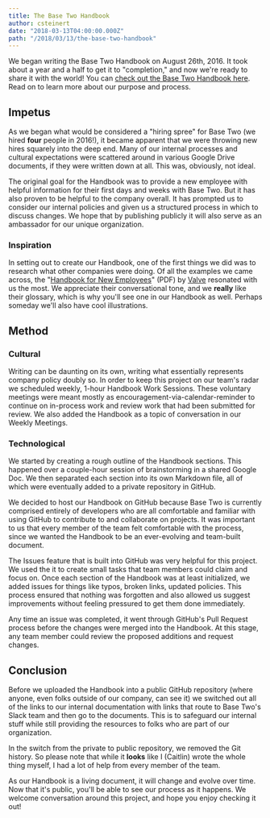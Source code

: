```yaml
---
title: The Base Two Handbook
author: csteinert
date: "2018-03-13T04:00:00.000Z"
path: "/2018/03/13/the-base-two-handbook"
---
```


We began writing the Base Two Handbook on August 26th, 2016. It took about a year
and a half to get it to "completion," and now we're ready to share it with the
world! You can [check out the Base Two Handbook here](https://github.com/b2io/handbook).
Read on to learn more about our purpose and process.

## Impetus

As we began what would be considered a "hiring spree" for Base Two (we hired
**four** people in 2016!), it became apparent that we were throwing new hires
squarely into the deep end. Many of our internal processes and cultural
expectations were scattered around in various Google Drive documents, if they
were written down at all. This was, obviously, not ideal.

The original goal for the Handbook was to provide a new employee with helpful
information for their first days and weeks with Base Two. But it has also proven
to be helpful to the company overall. It has prompted us to consider our internal
policies and given us a structured process in which to discuss changes. We
hope that by publishing publicly it will also serve as an ambassador for our
unique organization.

### Inspiration

In setting out to create our Handbook, one of the first things we did was to
research what other companies were doing. Of all the examples we came across,
the "[Handbook for New Employees](http://media.steampowered.com/apps/valve/Valve_Handbook_LowRes.pdf)"
(PDF) by [Valve](http://www.valvesoftware.com/) resonated with us the most. We appreciate their conversational
tone, and we **really** like their glossary, which is why you'll see one in our
Handbook as well. Perhaps someday we'll also have cool illustrations.

## Method

### Cultural

Writing can be daunting on its own, writing what essentially represents
company policy doubly so. In order to keep this project on our team's radar we
scheduled weekly, 1-hour Handbook Work Sessions. These voluntary meetings were
meant mostly as encouragement-via-calendar-reminder to continue on in-process
work and review work that had been submitted for review. We also added the
Handbook as a topic of conversation in our Weekly Meetings.

### Technological

We started by creating a rough outline of the Handbook sections. This happened
over a couple-hour session of brainstorming in a shared Google Doc. We then
separated each section into its own Markdown file, all of which were eventually
added to a private repository in GitHub.

We decided to host our Handbook on GitHub because Base Two is currently
comprised entirely of developers who are all comfortable and familiar with using
GitHub to contribute to and collaborate on projects. It was important to us that
every member of the team felt comfortable with the process, since we wanted the
Handbook to be an ever-evolving and team-built document.

The Issues feature that is built into GitHub was very helpful for this project.
We used the it to create small tasks that team members could claim and focus on.
Once each section of the Handbook was at least initialized, we added issues for
things like typos, broken links, updated policies. This process ensured that
nothing was forgotten and also allowed us suggest improvements without feeling
pressured to get them done immediately.

Any time an issue was completed, it went through GitHub's Pull Request process
before the changes were merged into the Handbook. At this stage, any team member
could review the proposed additions and request changes.

## Conclusion

Before we uploaded the Handbook into a public GitHub repository (where anyone,
even folks outside of our company, can see it) we switched out all of the links
to our internal documentation with links that route to Base Two's Slack team
and then go to the documents. This is to safeguard our internal stuff while
still providing the resources to folks who are part of our organization.

In the switch from the private to public repository, we removed the Git history.
So please note that while it **looks** like I (Caitlin) wrote the whole thing
myself, I had a lot of help from every member of the team.

As our Handbook is a living document, it will change and evolve over time. Now
that it's public, you'll be able to see our process as it happens. We welcome
conversation around this project, and hope you enjoy checking it out!
